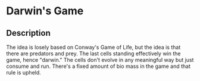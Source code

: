 # Darwin's Game
## Description
The idea is losely based on Conway's Game of Life, but the idea is that there are predators and prey. The last cells standing effectively win the game, hence "darwin." The cells don't evolve in any meaningful way but just consume and run. There's a fixed amount of bio mass in the game and that rule is upheld.